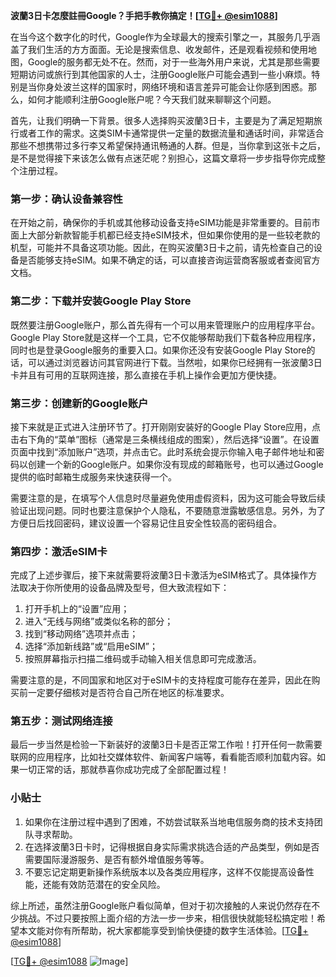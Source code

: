 **波蘭3日卡怎麼註冊Google？手把手教你搞定！[[TG💪+ @esim1088](https://t.me/s/esim1088)]**

在当今这个数字化的时代，Google作为全球最大的搜索引擎之一，其服务几乎涵盖了我们生活的方方面面。无论是搜索信息、收发邮件，还是观看视频和使用地图，Google的服务都无处不在。然而，对于一些海外用户来说，尤其是那些需要短期访问或旅行到其他国家的人士，注册Google账户可能会遇到一些小麻烦。特别是当你身处波兰这样的国家时，网络环境和语言差异可能会让你感到困惑。那么，如何才能顺利注册Google账户呢？今天我们就来聊聊这个问题。

首先，让我们明确一下背景。很多人选择购买波蘭3日卡，主要是为了满足短期旅行或者工作的需求。这类SIM卡通常提供一定量的数据流量和通话时间，非常适合那些不想携带过多行李又希望保持通讯畅通的人群。但是，当你拿到这张卡之后，是不是觉得接下来该怎么做有点迷茫呢？别担心，这篇文章将一步步指导你完成整个注册过程。

### 第一步：确认设备兼容性

在开始之前，确保你的手机或其他移动设备支持eSIM功能是非常重要的。目前市面上大部分新款智能手机都已经支持eSIM技术，但如果你使用的是一些较老款的机型，可能并不具备这项功能。因此，在购买波蘭3日卡之前，请先检查自己的设备是否能够支持eSIM。如果不确定的话，可以直接咨询运营商客服或者查阅官方文档。

### 第二步：下载并安装Google Play Store

既然要注册Google账户，那么首先得有一个可以用来管理账户的应用程序平台。Google Play Store就是这样一个工具，它不仅能够帮助我们下载各种应用程序，同时也是登录Google服务的重要入口。如果你还没有安装Google Play Store的话，可以通过浏览器访问其官网进行下载。当然啦，如果你已经拥有一张波蘭3日卡并且有可用的互联网连接，那么直接在手机上操作会更加方便快捷。

### 第三步：创建新的Google账户

接下来就是正式进入注册环节了。打开刚刚安装好的Google Play Store应用，点击右下角的“菜单”图标（通常是三条横线组成的图案），然后选择“设置”。在设置页面中找到“添加账户”选项，并点击它。此时系统会提示你输入电子邮件地址和密码以创建一个新的Google账户。如果你没有现成的邮箱账号，也可以通过Google提供的临时邮箱生成服务来快速获得一个。

需要注意的是，在填写个人信息时尽量避免使用虚假资料，因为这可能会导致后续验证出现问题。同时也要注意保护个人隐私，不要随意泄露敏感信息。另外，为了方便日后找回密码，建议设置一个容易记住且安全性较高的密码组合。

### 第四步：激活eSIM卡

完成了上述步骤后，接下来就需要将波蘭3日卡激活为eSIM格式了。具体操作方法取决于你所使用的设备品牌及型号，但大致流程如下：

1. 打开手机上的“设置”应用；
2. 进入“无线与网络”或类似名称的部分；
3. 找到“移动网络”选项并点击；
4. 选择“添加新线路”或“启用eSIM”；
5. 按照屏幕指示扫描二维码或手动输入相关信息即可完成激活。

需要注意的是，不同国家和地区对于eSIM卡的支持程度可能存在差异，因此在购买前一定要仔细核对是否符合自己所在地区的标准要求。

### 第五步：测试网络连接

最后一步当然是检验一下新装好的波蘭3日卡是否正常工作啦！打开任何一款需要联网的应用程序，比如社交媒体软件、新闻客户端等，看看能否顺利加载内容。如果一切正常的话，那就恭喜你成功完成了全部配置过程！

### 小贴士

1. 如果你在注册过程中遇到了困难，不妨尝试联系当地电信服务商的技术支持团队寻求帮助。
2. 在选择波蘭3日卡时，记得根据自身实际需求挑选合适的产品类型，例如是否需要国际漫游服务、是否有额外增值服务等等。
3. 不要忘记定期更新操作系统版本以及各类应用程序，这样不仅能提高设备性能，还能有效防范潜在的安全风险。

综上所述，虽然注册Google账户看似简单，但对于初次接触的人来说仍然存在不少挑战。不过只要按照上面介绍的方法一步一步来，相信很快就能轻松搞定啦！希望本文能对你有所帮助，祝大家都能享受到愉快便捷的数字生活体验。[[TG💪+ @esim1088](https://t.me/s/esim1088)]

[[TG💪+ @esim1088](https://t.me/s/esim1088) ![Image](https://i.postimg.cc/4NQfJmqS/Snipaste-2025-05-13-00-14-12.png)]